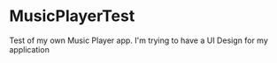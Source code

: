 # MusicPlayerTest
Test of my own Music Player app.
I'm trying to have a UI Design for my application
